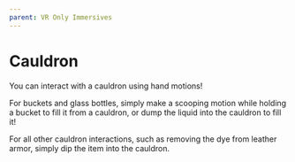 ```yaml
---
parent: VR Only Immersives
---
```


# Cauldron

You can interact with a cauldron using hand motions! 

For buckets and glass bottles, simply make a scooping motion while holding a bucket to fill it from a cauldron, or dump the liquid into the cauldron to fill it!

For all other cauldron interactions, such as removing the dye from leather armor, simply dip the item into the cauldron.